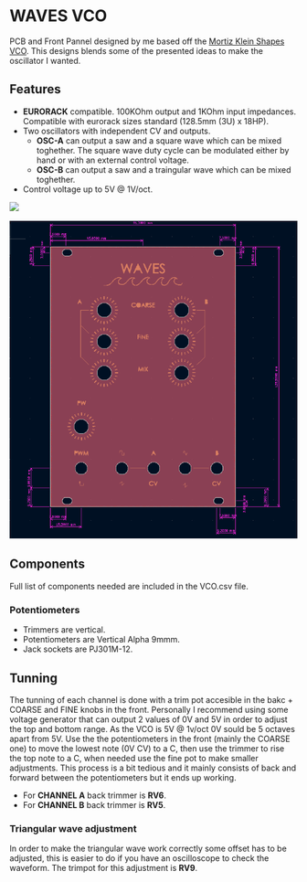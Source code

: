 # WAVES VCO 

PCB and Front Pannel designed by me based off the [Mortiz Klein Shapes VCO](https://www.youtube.com/c/MoritzKlein0). This designs blends some of the presented ideas to make the oscillator I wanted.

## Features
- **EURORACK** compatible. 100KOhm output and 1KOhm input impedances. Compatible with eurorack sizes standard (128.5mm (3U) x 18HP).
- Two oscillators with independent CV and outputs.
  - **OSC-A** can output a saw and a square wave which can be mixed toghether. The square wave duty cycle can be modulated either by hand or with an external control voltage.  
  - **OSC-B** can output a saw and a traingular wave which can be mixed toghether. 
- Control voltage up to 5V @ 1V/oct.

![](./imgs/vco.JPG)

![](./imgs/front_pannel_sizes.PNG)

## Components

Full list of components needed are included in the VCO.csv file. 

### Potentiometers
- Trimmers are vertical.
- Potentiometers are Vertical Alpha 9mmm. 
- Jack sockets are PJ301M-12.

## Tunning 

The tunning of each channel is done with a trim pot accesible in the bakc + COARSE and FINE knobs in the front. Personally I recommend using some voltage generator that can output 2 values of 0V and 5V in order to adjust the top and bottom range. As the VCO is 5V @ 1v/oct 0V sould be 5 octaves apart from 5V. Use the the potentiometers in the front (mainly the COARSE one) to move the lowest note (0V CV) to a C, then use the trimmer to rise the top note to a C, when needed use the fine pot to make smaller adjustments. This process is a bit tedious and it mainly consists of back and forward between the potentiometers but it ends up working.

- For **CHANNEL A** back trimmer is **RV6**.
- For **CHANNEL B** back trimmer is **RV5**.

### Triangular wave adjustment

In order to make the triangular wave work correctly some offset has to be adjusted, this is easier to do if you have an oscilloscope to check the waveform. The trimpot for this adjustment is **RV9**.
